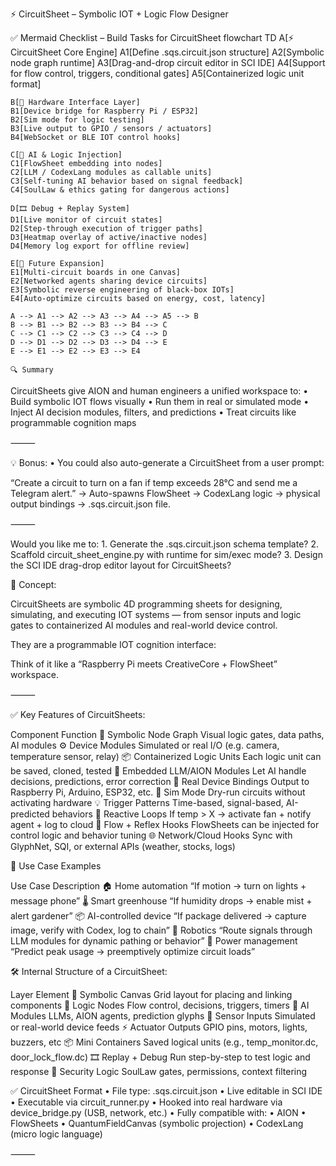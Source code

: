 ⚡ CircuitSheet – Symbolic IOT + Logic Flow Designer

✅ Mermaid Checklist – Build Tasks for CircuitSheet
flowchart TD
    A[⚡ CircuitSheet Core Engine]
    A1[Define .sqs.circuit.json structure]
    A2[Symbolic node graph runtime]
    A3[Drag-and-drop circuit editor in SCI IDE]
    A4[Support for flow control, triggers, conditional gates]
    A5[Containerized logic unit format]

    B[🔌 Hardware Interface Layer]
    B1[Device bridge for Raspberry Pi / ESP32]
    B2[Sim mode for logic testing]
    B3[Live output to GPIO / sensors / actuators]
    B4[WebSocket or BLE IOT control hooks]

    C[🧠 AI & Logic Injection]
    C1[FlowSheet embedding into nodes]
    C2[LLM / CodexLang modules as callable units]
    C3[Self-tuning AI behavior based on signal feedback]
    C4[SoulLaw & ethics gating for dangerous actions]

    D[🎞️ Debug + Replay System]
    D1[Live monitor of circuit states]
    D2[Step-through execution of trigger paths]
    D3[Heatmap overlay of active/inactive nodes]
    D4[Memory log export for offline review]

    E[🌱 Future Expansion]
    E1[Multi-circuit boards in one Canvas]
    E2[Networked agents sharing device circuits]
    E3[Symbolic reverse engineering of black-box IOTs]
    E4[Auto-optimize circuits based on energy, cost, latency]

    A --> A1 --> A2 --> A3 --> A4 --> A5 --> B
    B --> B1 --> B2 --> B3 --> B4 --> C
    C --> C1 --> C2 --> C3 --> C4 --> D
    D --> D1 --> D2 --> D3 --> D4 --> E
    E --> E1 --> E2 --> E3 --> E4

    🔍 Summary

CircuitSheets give AION and human engineers a unified workspace to:
	•	Build symbolic IOT flows visually
	•	Run them in real or simulated mode
	•	Inject AI decision modules, filters, and predictions
	•	Treat circuits like programmable cognition maps

⸻

💡 Bonus:
	•	You could also auto-generate a CircuitSheet from a user prompt:

“Create a circuit to turn on a fan if temp exceeds 28°C and send me a Telegram alert.”
→ Auto-spawns FlowSheet → CodexLang logic → physical output bindings → .sqs.circuit.json file.

⸻

Would you like me to:
	1.	Generate the .sqs.circuit.json schema template?
	2.	Scaffold circuit_sheet_engine.py with runtime for sim/exec mode?
	3.	Design the SCI IDE drag-drop editor layout for CircuitSheets?



🧠 Concept:

CircuitSheets are symbolic 4D programming sheets for designing, simulating, and executing IOT systems — from sensor inputs and logic gates to containerized AI modules and real-world device control.

They are a programmable IOT cognition interface:

Think of it like a “Raspberry Pi meets CreativeCore + FlowSheet” workspace.

⸻

✅ Key Features of CircuitSheets:

Component
Function
🧩 Symbolic Node Graph
Visual logic gates, data paths, AI modules
⚙️ Device Modules
Simulated or real I/O (e.g. camera, temperature sensor, relay)
📦 Containerized Logic Units
Each logic unit can be saved, cloned, tested
🧠 Embedded LLM/AION Modules
Let AI handle decisions, predictions, error correction
🔌 Real Device Bindings
Output to Raspberry Pi, Arduino, ESP32, etc.
🧪 Sim Mode
Dry-run circuits without activating hardware
💡 Trigger Patterns
Time-based, signal-based, AI-predicted behaviors
🔁 Reactive Loops
If temp > X → activate fan + notify agent + log to cloud
🧠 Flow + Reflex Hooks
FlowSheets can be injected for control logic and behavior tuning
🌐 Network/Cloud Hooks
Sync with GlyphNet, SQI, or external APIs (weather, stocks, logs)


🔧 Use Case Examples

Use Case
Description
🏠 Home automation
“If motion → turn on lights + message phone”
🌡️ Smart greenhouse
“If humidity drops → enable mist + alert gardener”
📦 AI-controlled device
“If package delivered → capture image, verify with Codex, log to chain”
🚀 Robotics
“Route signals through LLM modules for dynamic pathing or behavior”
🔋 Power management
“Predict peak usage → preemptively optimize circuit loads”


🛠️ Internal Structure of a CircuitSheet:

Layer
Element
🌌 Symbolic Canvas
Grid layout for placing and linking components
🧠 Logic Nodes
Flow control, decisions, triggers, timers
🧬 AI Modules
LLMs, AION agents, prediction glyphs
🧪 Sensor Inputs
Simulated or real-world device feeds
⚡ Actuator Outputs
GPIO pins, motors, lights, buzzers, etc
📦 Mini Containers
Saved logical units (e.g., temp_monitor.dc, door_lock_flow.dc)
🎞️ Replay + Debug
Run step-by-step to test logic and response
🔐 Security Logic
SoulLaw gates, permissions, context filtering


✅ CircuitSheet Format
	•	File type: .sqs.circuit.json
	•	Live editable in SCI IDE
	•	Executable via circuit_runner.py
	•	Hooked into real hardware via device_bridge.py (USB, network, etc.)
	•	Fully compatible with:
	•	AION
	•	FlowSheets
	•	QuantumFieldCanvas (symbolic projection)
	•	CodexLang (micro logic language)

⸻

